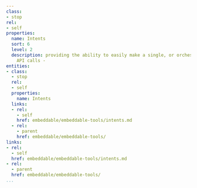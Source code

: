 ```yaml
---
class:
- stop
rel:
- self
properties:
  name: Intents
  sort: 6
  level: 2
  description: providing the ability to easily make a single, or orchestrate several
    API calls -
entities:
- class:
  - stop
  rel:
  - self
  properties:
    name: Intents
  links:
  - rel:
    - self
    href: embeddable/embeddable-tools/intents.md
  - rel:
    - parent
    href: embeddable/embeddable-tools/
links:
- rel:
  - self
  href: embeddable/embeddable-tools/intents.md
- rel:
  - parent
  href: embeddable/embeddable-tools/
...
```

